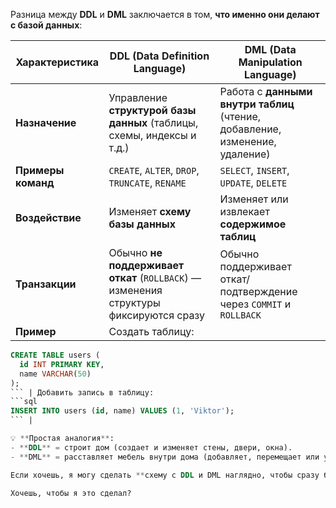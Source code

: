 Разница между **DDL** и **DML** заключается в том, **что именно они делают с базой данных**:

|Характеристика|DDL (Data Definition Language)|DML (Data Manipulation Language)|
|---|---|---|
|**Назначение**|Управление **структурой базы данных** (таблицы, схемы, индексы и т.д.)|Работа с **данными внутри таблиц** (чтение, добавление, изменение, удаление)|
|**Примеры команд**|`CREATE`, `ALTER`, `DROP`, `TRUNCATE`, `RENAME`|`SELECT`, `INSERT`, `UPDATE`, `DELETE`|
|**Воздействие**|Изменяет **схему базы данных**|Изменяет или извлекает **содержимое таблиц**|
|**Транзакции**|Обычно **не поддерживает откат** (`ROLLBACK`) — изменения структуры фиксируются сразу|Обычно поддерживает откат/подтверждение через `COMMIT` и `ROLLBACK`|
|**Пример**|Создать таблицу:||

````sql
CREATE TABLE users (
  id INT PRIMARY KEY,
  name VARCHAR(50)
);
``` | Добавить запись в таблицу:  
```sql
INSERT INTO users (id, name) VALUES (1, 'Viktor');
``` |

💡 **Простая аналогия**:  
- **DDL** = строит дом (создает и изменяет стены, двери, окна).  
- **DML** = расставляет мебель внутри дома (добавляет, перемещает или убирает вещи).  

Если хочешь, я могу сделать **схему с DDL и DML наглядно, чтобы сразу было видно, что к чему**.  

Хочешь, чтобы я это сделал?
````